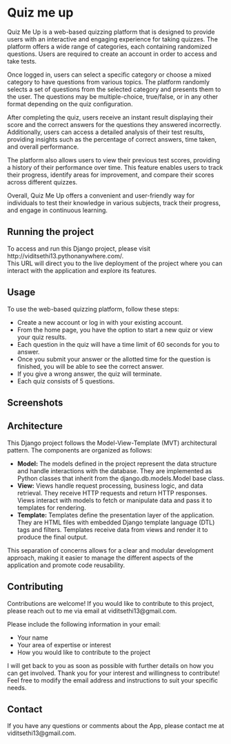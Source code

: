 <h1> Quiz me up </h1>

  <p> Quiz Me Up is a web-based quizzing platform that is designed to provide users with an interactive and engaging experience for taking quizzes. The platform offers a wide range of categories, each containing randomized questions. Users are required to create an account in order to access and take tests.</p>

  <p> Once logged in, users can select a specific category or choose a mixed category to have questions from various topics. The platform randomly selects a set of questions from the selected category and presents them to the user. The questions may be multiple-choice, true/false, or in any other format depending on the quiz configuration.</p>

  <p> After completing the quiz, users receive an instant result displaying their score and the correct answers for the questions they answered incorrectly. Additionally, users can access a detailed analysis of their test results, providing insights such as the percentage of correct answers, time taken, and overall performance.</p>

  <p> The platform also allows users to view their previous test scores, providing a history of their performance over time. This feature enables users to track their progress, identify areas for improvement, and compare their scores across different quizzes.</p>

  <p> Overall, Quiz Me Up offers a convenient and user-friendly way for individuals to test their knowledge in various subjects, track their progress, and engage in continuous learning.

<h2> Running the project </h2>
  To access and run this Django project, please visit http://viditsethi13.pythonanywhere.com/. <br>
  This URL will direct you to the live deployment of the project where you can interact with the application and explore its features.

<h2> Usage </h2>
  <p>To use the web-based quizzing platform, follow these steps:</p>
    <ul>
      <li>Create a new account or log in with your existing account.</li>
      <li>From the home page, you have the option to start a new quiz or view your quiz results.</li>
      <li>Each question in the quiz will have a time limit of 60 seconds for you to answer.</li>
      <li>Once you submit your answer or the allotted time for the question is finished, you will be able to see the correct answer.</li>
      <li>If you give a wrong answer, the quiz will terminate.</li>
      <li>Each quiz consists of 5 questions.</li>
    </ul>


<h2> Screenshots </h2>


<h2> Architecture </h2>
  <p> This Django project follows the Model-View-Template (MVT) architectural pattern. The components are organized as follows:</p>
  <ul>
    <li><b>Model:</b> The models defined in the project represent the data structure and handle interactions with the database. They are implemented as Python classes that      inherit from the django.db.models.Model base class.</li>
    <li><b>View:</b> Views handle request processing, business logic, and data retrieval. They receive HTTP requests and return HTTP responses. Views interact with models    to fetch or manipulate data and pass it to templates for rendering.</li>
    <li><b>Template:</b> Templates define the presentation layer of the application. They are HTML files with embedded Django template language (DTL) tags and filters. Templates receive data from views and render it to produce the final output.</li>
  </ul>
  This separation of concerns allows for a clear and modular development approach, making it easier to manage the different aspects of the application and promote code reusability.<br>




<h2> Contributing </h2>
  <p> Contributions are welcome! If you would like to contribute to this project, please reach out to me via email at viditsethi13@gmail.com.</p>
  Please include the following information in your email:
  <ul>
    <li>Your name </li>
    <li>Your area of expertise or interest </li>
    <li>How you would like to contribute to the project </li>
  </ul>
  I will get back to you as soon as possible with further details on how you can get involved. Thank you for your interest and willingness to contribute! <br>
  Feel free to modify the email address and instructions to suit your specific needs.


<h2> Contact </h2>
  If you have any questions or comments about the App, please contact me at viditsethi13@gmail.com.
